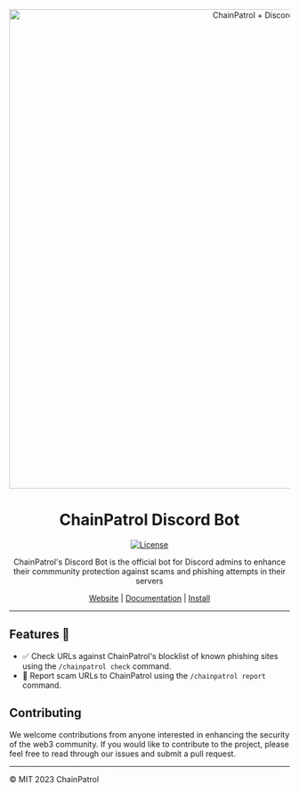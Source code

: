 <div align="center">

<img width="860" alt="ChainPatrol + Discord" src="https://user-images.githubusercontent.com/8302959/230219952-524a1942-2643-4f55-bec0-d69b2fb5f1ca.png">

# ChainPatrol Discord Bot

[![License](https://img.shields.io/badge/License-MIT-blue.svg)](https://opensource.org/licenses/MIT)

ChainPatrol's Discord Bot is the official bot for Discord admins to
enhance their commmunity protection against scams and phishing attempts in their
servers

[Website](https://chainpatrol.io/bot) | [Documentation](https://chainpatrol.io/docs/general/discord-bot) | [Install](https://chainpatrol.io/bot/install)

</div>

---

## Features :rocket:

- :white_check_mark: Check URLs against ChainPatrol's blocklist of known
  phishing sites using the `/chainpatrol check` command.
- :police_car: Report scam URLs to ChainPatrol using the `/chainpatrol report`
  command.

## Contributing

We welcome contributions from anyone interested in enhancing the security of the
web3 community. If you would like to contribute to the project, please feel free
to read through our issues and submit a pull request.

---

©️ MIT 2023 ChainPatrol

